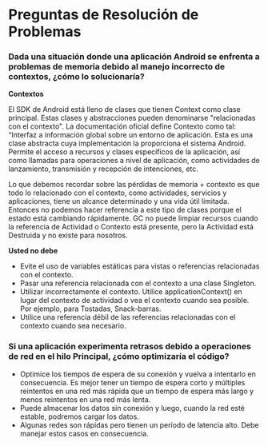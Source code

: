 # Preguntas de Resolución de Problemas

### Dada una situación donde una aplicación Android se enfrenta a problemas de memoria debido al manejo incorrecto de contextos, ¿cómo lo solucionaría?

**Contextos**

El SDK de Android está lleno de clases que tienen Context como clase principal. Estas clases y abstracciones pueden denominarse "relacionadas con el contexto". La documentación oficial define Contexto como tal:
“Interfaz a información global sobre un entorno de aplicación. Esta es una clase abstracta cuya implementación la proporciona el sistema Android. Permite el acceso a recursos y clases específicos de la aplicación, así como llamadas para operaciones a nivel de aplicación, como actividades de lanzamiento, transmisión y recepción de intenciones, etc.

Lo que debemos recordar sobre las pérdidas de memoria + contexto es que todo lo relacionado con el contexto, como actividades, servicios y aplicaciones, tiene un alcance determinado y una vida útil limitada. Entonces no podemos hacer referencia a este tipo de clases porque el estado está cambiando rápidamente.
GC no puede limpiar recursos cuando la referencia de Actividad o Contexto está presente, pero la Actividad está Destruida y no existe para nosotros.

**Usted no debe**

- Evite el uso de variables estáticas para vistas o referencias relacionadas con el contexto.
- Pasar una referencia relacionada con el contexto a una clase Singleton.
- Utilizar incorrectamente el contexto. Utilice applicationContext() en lugar del contexto de actividad o vea el contexto cuando sea posible. Por ejemplo, para Tostadas, Snack-barras.
- Utilice una referencia débil de las referencias relacionadas con el contexto cuando sea necesario.



### Si una aplicación experimenta retrasos debido a operaciones de red en el hilo Principal, ¿cómo optimizaría el código?

- Optimice los tiempos de espera de su conexión y vuelva a intentarlo en consecuencia. Es mejor tener un tiempo de espera corto y múltiples reintentos en una red más rápida que un tiempo de espera más largo y menos reintentos en una red más lenta.
- Puede almacenar los datos sin conexión y luego, cuando la red esté estable, podremos cargar los datos.
- Algunas redes son rápidas pero tienen un período de latencia alto. Debe manejar estos casos en consecuencia.
